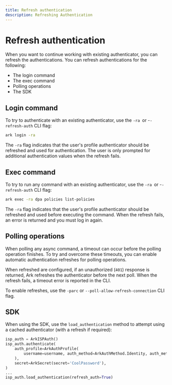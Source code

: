 ```yaml
---
title: Refresh authentication
description: Refreshing Authentication
---
```


# Refresh authentication

When you want to continue working with existing authenticator, you can refresh the authentications. You can refresh authentications for the following:

- The login command
- The exec command
- Polling operations
- The SDK

## Login command

To try to authenticate with an existing authenticator, use the `-ra `or -`-refresh-auth` CLI flag:
```bash  linenums="0"
ark login -ra
```
The `-ra` flag indicates that the user's profile authenticator should be refreshed and used for authentication. The user is only prompted for additional authentication values when the refresh fails.

## Exec command

To try to run any command with an existing authenticator, use the `-ra `or -`-refresh-auth` CLI flag:
```bash  linenums="0"
ark exec -ra dpa policies list-policies
```

The `-ra` flag indicates that the user's profile authenticator should be refreshed and used before executing the command. When the refresh fails, an error is returned and you must log in again.

## Polling operations

When polling any async command, a timeout can occur before the polling operation finishes. To try and overcome these timeouts, you can enable automatic authentication refreshes for polling operations.

When refreshed are configured, if an unauthorized (`401`) response is returned, Ark refreshes the authenticator before the next poll. When the refresh fails, a timeout error is reported in the CLI. 

To enable refreshes, use the `-parc` or `--poll-allow-refresh-connection` CLI flag.

## SDK

When using the SDK, use the `load_authentication` method to attempt using a cached authenticator (with a refresh if required):
```python
isp_auth = ArkISPAuth()
isp_auth.authenticate(
    auth_profile=ArkAuthProfile(
        username=username, auth_method=ArkAuthMethod.Identity, auth_method_settings=IdentityArkAuthMethodSettings()
    ),
    secret=ArkSecret(secret='CoolPassword'),
)
...
isp_auth.load_authentication(refresh_auth=True)
```

<!-- For polling operation, use poll_allow_refreshable_connection arg:

```python
isp_auth = ArkISPAuth()
isp_auth.authenticate(
    auth_profile=ArkAuthProfile(
        username=username, auth_method=ArkAuthMethod.Idaptive, auth_method_settings=IdaptiveArkAuthMethodSettings()
    ),
    secret=ArkSecret(secret='CoolPassword'),
)
dpa_service = ArkDPAAPI(isp_auth)
...
dpa_service.workspaces.add_account(ArkDPAAddAccount(
    account_id='965428623928', 
    name='it-dev', 
    deploy_cfn=True, 
    poll=True,
    poll_allow_refreshable_connection=True,
))
...
``` -->
